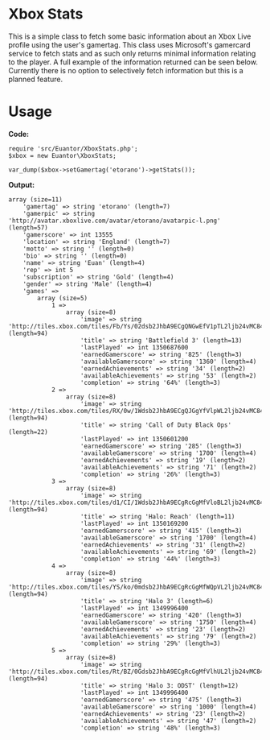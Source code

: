 Xbox Stats
==========

This is a simple class to fetch some basic information about an Xbox Live profile using the user's gamertag. This class uses Microsoft's gamercard service to fetch stats and as such only returns minimal information relating to the player. A full example of the information returned can be seen below. Currently there is no option to selectively fetch information but this is a planned feature.

Usage
=====

**Code:**

	require 'src/Euantor/XboxStats.php';
	$xbox = new Euantor\XboxStats;

	var_dump($xbox->setGamertag('etorano')->getStats());

**Output:**

	array (size=11)
		'gamertag' => string 'etorano' (length=7)
		'gamerpic' => string 'http://avatar.xboxlive.com/avatar/etorano/avatarpic-l.png' (length=57)
		'gamerscore' => int 13555
		'location' => string 'England' (length=7)
		'motto' => string '' (length=0)
		'bio' => string '' (length=0)
		'name' => string 'Euan' (length=4)
		'rep' => int 5
		'subscription' => string 'Gold' (length=4)
		'gender' => string 'Male' (length=4)
		'games' =>
			array (size=5)
				1 =>
					array (size=8)
						'image' => string 'http://tiles.xbox.com/tiles/Fb/Ys/02dsb2JhbA9ECgQNGwEfV1pTL2ljb24vMC84MDAwIAAAAAAAAPwDtgo=.jpg' (length=94)
						'title' => string 'Battlefield 3' (length=13)
						'lastPlayed' => int 1350687600
						'earnedGamerscore' => string '825' (length=3)
						'availableGamerscore' => string '1360' (length=4)
						'earnedAchievements' => string '34' (length=2)
						'availableAchievements' => string '53' (length=2)
						'completion' => string '64%' (length=3)
				2 =>
					array (size=8)
						'image' => string 'http://tiles.xbox.com/tiles/RX/0w/1Wdsb2JhbA9ECgQJGgYfVlpWL2ljb24vMC84MDAwIAAAAAAAAPoffVo=.jpg' (length=94)
						'title' => string 'Call of Duty Black Ops' (length=22)
						'lastPlayed' => int 1350601200
						'earnedGamerscore' => string '285' (length=3)
						'availableGamerscore' => string '1700' (length=4)
						'earnedAchievements' => string '19' (length=2)
						'availableAchievements' => string '71' (length=2)
						'completion' => string '26%' (length=3)
				3 =>
					array (size=8)
						'image' => string 'http://tiles.xbox.com/tiles/d1/CI/1Wdsb2JhbA9ECgRcGgMfVloBL2ljb24vMC84MDAwIAAAAAAAAPqnUGg=.jpg' (length=94)
						'title' => string 'Halo: Reach' (length=11)
						'lastPlayed' => int 1350169200
						'earnedGamerscore' => string '415' (length=3)
						'availableGamerscore' => string '1700' (length=4)
						'earnedAchievements' => string '31' (length=2)
						'availableAchievements' => string '69' (length=2)
						'completion' => string '44%' (length=3)
				4 =>
					array (size=8)
						'image' => string 'http://tiles.xbox.com/tiles/YS/ko/0mdsb2JhbA9ECgRcGgMfWQpVL2ljb24vMC84MDAwIAAAAAAAAP0HKX4=.jpg' (length=94)
						'title' => string 'Halo 3' (length=6)
						'lastPlayed' => int 1349996400
						'earnedGamerscore' => string '420' (length=3)
						'availableGamerscore' => string '1750' (length=4)
						'earnedAchievements' => string '23' (length=2)
						'availableAchievements' => string '79' (length=2)
						'completion' => string '29%' (length=3)
				5 =>
					array (size=8)
						'image' => string 'http://tiles.xbox.com/tiles/Rt/BZ/0Gdsb2JhbA9ECgRcGgMfVlhUL2ljb24vMC84MDAwIAAAAAAAAP920Fk=.jpg' (length=94)
						'title' => string 'Halo 3: ODST' (length=12)
						'lastPlayed' => int 1349996400
						'earnedGamerscore' => string '475' (length=3)
						'availableGamerscore' => string '1000' (length=4)
						'earnedAchievements' => string '23' (length=2)
						'availableAchievements' => string '47' (length=2)
						'completion' => string '48%' (length=3)
